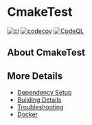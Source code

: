 # CmakeTest

[![ci](https://github.com/rsjaffe/CmakeTest/actions/workflows/ci.yml/badge.svg)](https://github.com/rsjaffe/CmakeTest/actions/workflows/ci.yml)
[![codecov](https://codecov.io/gh/rsjaffe/CmakeTest/branch/main/graph/badge.svg)](https://codecov.io/gh/rsjaffe/CmakeTest)
[![CodeQL](https://github.com/rsjaffe/CmakeTest/actions/workflows/codeql-analysis.yml/badge.svg)](https://github.com/rsjaffe/CmakeTest/actions/workflows/codeql-analysis.yml)

## About CmakeTest



## More Details

 * [Dependency Setup](README_dependencies.md)
 * [Building Details](README_building.md)
 * [Troubleshooting](README_troubleshooting.md)
 * [Docker](README_docker.md)
